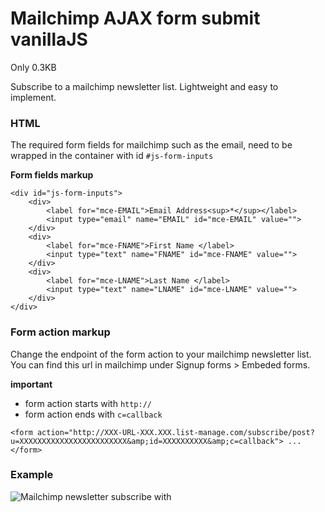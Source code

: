 # Mailchimp AJAX form submit vanillaJS

Only 0.3KB 

Subscribe to a mailchimp newsletter list. Lightweight and easy to implement.

### HTML
The required form fields for mailchimp such as the email, need to be wrapped in the container with id `#js-form-inputs`

**Form fields markup**
```$html
<div id="js-form-inputs">
    <div>
        <label for="mce-EMAIL">Email Address<sup>*</sup></label>
        <input type="email" name="EMAIL" id="mce-EMAIL" value="">
    </div>
    <div>
        <label for="mce-FNAME">First Name </label>
        <input type="text" name="FNAME" id="mce-FNAME" value="">
    </div>
    <div>
        <label for="mce-LNAME">Last Name </label>
        <input type="text" name="LNAME" id="mce-LNAME" value="">
    </div>
</div>

```

### Form action markup
Change the endpoint of the form action to your mailchimp newsletter list. You can find this url in mailchimp under Signup forms > Embeded forms.

**important**
- form action starts with `http://`
- form action ends with `c=callback`

```$html
<form action="http://XXX-URL-XXX.XXX.list-manage.com/subscribe/post?u=XXXXXXXXXXXXXXXXXXXXXXXX&amp;id=XXXXXXXXXX&amp;c=callback"> ... </form>
```

### Example
![Mailchimp newsletter subscribe with](https://d26dzxoao6i3hh.cloudfront.net/items/3g0W0u0y0o2b0c2Q0l27/Screen%20Recording%202017-07-27%20at%2005.56%20PM.gif?v=0cae79bf "Mailchimp subscribe")